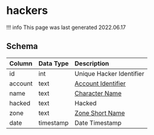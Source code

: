 # hackers

!!! info
	This page was last generated 2022.06.17

## Schema

| Column | Data Type | Description |
| :--- | :--- | :--- |
| id | int | Unique Hacker Identifier |
| account | text | [Account Identifier](account.md) |
| name | text | [Character Name](character_data.md) |
| hacked | text | Hacked |
| zone | text | [Zone Short Name](../../../../server/zones/zone-list) |
| date | timestamp | Date Timestamp |

